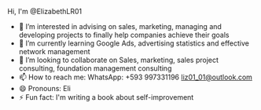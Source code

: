 Hi, I'm @ElizabethLR01
- 👀 I’m interested in advising on sales, marketing, managing and developing projects to finally help companies achieve their goals
- 🌱 I’m currently learning Google Ads, advertising statistics and effective network management
- 💞️ I’m looking to collaborate on Sales, marketing, sales project consulting, foundation management consulting
- 📫 How to reach me: WhatsApp: +593 997331196  liz01_01@outlook.com 
- 😄 Pronouns: Eli
- ⚡ Fun fact: I'm writing a book about self-improvement

<!---
ElizabethLR01/ElizabethLR01 is a ✨ special ✨ repository because its `README.md` (this file) appears on your GitHub profile.
You can click the Preview link to take a look at your changes.
--->
